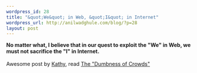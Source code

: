 ```yaml
--- 
wordpress_id: 28
title: "&quot;We&quot; in Web, &quot;I&quot; in Internet"
wordpress_url: http://anilwadghule.com/blog/?p=28
layout: post
---
```

<p><strong>No matter what, I believe that in our quest to exploit the "We" in Web, we must not sacrifice the "I" in Internet.<br /><br /></strong>Awesome post by <a href="http://headrush.typepad.com/creating_passionate_users">Kathy</a>, read <a href="http://headrush.typepad.com/creating_passionate_users/2007/01/the_dumbness_of.html">The "Dumbness of Crowds"</a></p>
